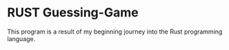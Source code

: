 # RUST Guessing-Game

This program is a result of my beginning journey into the Rust programming language.
